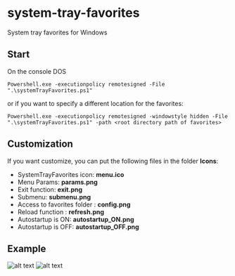 # system-tray-favorites
System tray favorites for Windows

## Start
On the console DOS
```
Powershell.exe -executionpolicy remotesigned -File ".\systemTrayFavorites.ps1"
```
or if you want to specify a different location for the favorites:
```
Powershell.exe -executionpolicy remotesigned -windowstyle hidden -File ".\systemTrayFavorites.ps1" -path <root directory path of favorites>
```

## Customization
If you want customize, you can put the following files in the folder **Icons**:
* SystemTrayFavorites icon: **menu.ico**
* Menu Params: **params.png**
* Exit function: **exit.png**
* Submenu: **submenu.png**
* Access to favorites folder : **config.png**
* Reload function : **refresh.png**
* Autostartup is ON: **autostartup_ON.png**
* Autostartup is OFF: **autostartup_OFF.png**

## Example
![alt text](https://github.com/smairesse/system-tray-favorites/blob/main/Readme/examples.png?raw=true)
![alt text](https://github.com/smairesse/system-tray-favorites/blob/main/Readme/params.png?raw=true)

